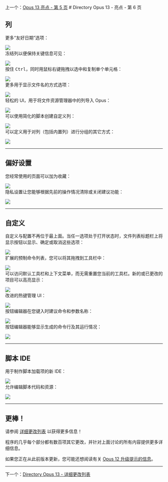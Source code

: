 上一个：[Opus 13 亮点 - 第 5 页](/Manual/release_history/opus13/page5.zh.md) # Directory Opus 13 - 亮点 - 第 6 页

## 列

更多“友好日期”选项：

  ![](/Manual/images/release_history/friendly_dates.png)  
冻结列以便保持关键信息可见：

  ![](/Manual/images/release_history/cols_freeze.gif)  
按住 <kbd>Ctrl</kbd>，同时用鼠标右键拖拽以选中和复制单个单元格：

  ![](/Manual/images/release_history/cols_select.gif)  
更多用于显示文件名的方式选项：

  ![](/Manual/images/release_history/col_filename.png)  
轻松的 UI，用于将文件资源管理器中的列导入 Opus：

  ![](/Manual/images/release_history/col_shellprops.png)  
可以使用简化的脚本创建自定义列：

  ![](/Manual/images/release_history/col_eval.png)  
可以定义用于对列（包括内置列）进行分组的其它方式：

  ![](/Manual/images/release_history/col_group_eval.png)  

------------------------------------------------------------------------

## 偏好设置

您经常使用的页面可以加为收藏：

  ![](/Manual/images/release_history/prefs_pagefaves.png)  
隐私设置让您能够根据先前的操作情况清除或关闭建议功能：

  ![](/Manual/images/release_history/prefs_privacy.png)  

------------------------------------------------------------------------

## 自定义

自定义与配置不再位于最上面。当任一选项处于打开状态时，文件列表标题栏上将显示按钮以显示、确定或取消这些选项：

  ![](/Manual/images/release_history/cust_minicust.png)  
扩展的预制命令列表，您可以将其拖拽到工具栏中：

  ![](/Manual/images/release_history/cust_commands.png)  
可以访问默认工具栏和上下文菜单，而无需重置您当前的工具栏。新的或已更改的项目可以高亮显示：

  ![](/Manual/images/release_history/cust_default_toolbars.png)  
改进的热键管理 UI：

  ![](/Manual/images/release_history/cust_keys.png)  
按钮编辑器在您键入时建议命令和参数名称：

  ![](/Manual/images/release_history/cust_cmd_suggestions.png)  
按钮编辑器能够显示生成的命令行及其运行情况：

  ![](/Manual/images/release_history/cust_cmd_log.png)  

------------------------------------------------------------------------

## 脚本 IDE

用于制作脚本加载项的新 IDE：

  ![](/Manual/images/release_history/script_ide_code.png)  
允许编辑脚本代码和资源：

  ![](/Manual/images/release_history/script_ide_dialog.png)  

------------------------------------------------------------------------

## 更棒！

请参阅 [详细更改列表](/Manual/release_history/opus13_detailed/README.zh.md) 以获得更多信息！

程序的几乎每个部分都有数百项其它更改，并针对上面讨论的所有内容提供更多详细信息。

如果您正在从此前版本更新，您可能还想阅读有关 [Opus 12 升级提示的信息](/Manual/release_history/opus13_upgradetips.zh.md)。

------------------------------------------------------------------------

下一个：[Directory Opus 13 - 详细更改列表](/Manual/release_history/opus13_detailed/README.zh.md)